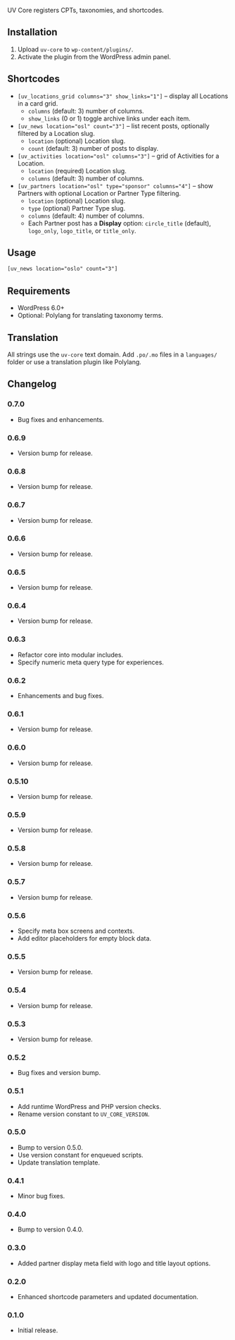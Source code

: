 UV Core registers CPTs, taxonomies, and shortcodes.

## Installation
1. Upload `uv-core` to `wp-content/plugins/`.
2. Activate the plugin from the WordPress admin panel.

## Shortcodes
- `[uv_locations_grid columns="3" show_links="1"]` – display all Locations in a card grid.
  - `columns` (default: 3) number of columns.
  - `show_links` (0 or 1) toggle archive links under each item.
- `[uv_news location="osl" count="3"]` – list recent posts, optionally filtered by a Location slug.
  - `location` (optional) Location slug.
  - `count` (default: 3) number of posts to display.
- `[uv_activities location="osl" columns="3"]` – grid of Activities for a Location.
  - `location` (required) Location slug.
  - `columns` (default: 3) number of columns.
- `[uv_partners location="osl" type="sponsor" columns="4"]` – show Partners with optional Location or Partner Type filtering.
  - `location` (optional) Location slug.
  - `type` (optional) Partner Type slug.
  - `columns` (default: 4) number of columns.
  - Each Partner post has a **Display** option: `circle_title` (default), `logo_only`, `logo_title`, or `title_only`.

## Usage

```html
[uv_news location="oslo" count="3"]
```

## Requirements
- WordPress 6.0+
- Optional: Polylang for translating taxonomy terms.

## Translation
All strings use the `uv-core` text domain. Add `.po/.mo` files in a `languages/` folder or use a translation plugin like Polylang.

## Changelog
### 0.7.0
- Bug fixes and enhancements.
### 0.6.9
- Version bump for release.
### 0.6.8
- Version bump for release.
### 0.6.7
- Version bump for release.
### 0.6.6
- Version bump for release.
### 0.6.5
- Version bump for release.
### 0.6.4
- Version bump for release.
### 0.6.3
- Refactor core into modular includes.
- Specify numeric meta query type for experiences.
### 0.6.2
- Enhancements and bug fixes.
### 0.6.1
- Version bump for release.
### 0.6.0
- Version bump for release.
### 0.5.10
- Version bump for release.
### 0.5.9
- Version bump for release.
### 0.5.8
- Version bump for release.
### 0.5.7
- Version bump for release.
### 0.5.6
- Specify meta box screens and contexts.
- Add editor placeholders for empty block data.
### 0.5.5
- Version bump for release.
### 0.5.4
- Version bump for release.
### 0.5.3
- Version bump for release.
### 0.5.2
- Bug fixes and version bump.
### 0.5.1
- Add runtime WordPress and PHP version checks.
- Rename version constant to `UV_CORE_VERSION`.
### 0.5.0
- Bump to version 0.5.0.
- Use version constant for enqueued scripts.
- Update translation template.
### 0.4.1
- Minor bug fixes.
### 0.4.0
- Bump to version 0.4.0.
### 0.3.0
- Added partner display meta field with logo and title layout options.
### 0.2.0
- Enhanced shortcode parameters and updated documentation.
### 0.1.0
- Initial release.
